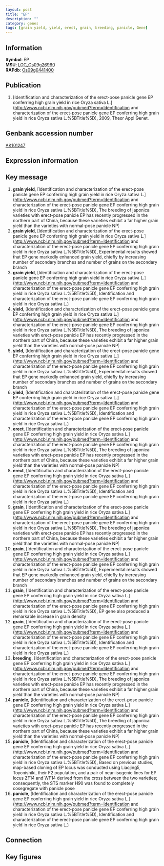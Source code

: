 ```yaml
---
layout: post
title: "EP"
description: ""
category: genes
tags: [grain yield, yield, erect, grain, breeding, panicle, Gene]
---
```


## Information
__Symbol__: EP  
__MSU__: [LOC_Os09g26960](http://rice.plantbiology.msu.edu/cgi-bin/ORF_infopage.cgi?orf=LOC_Os09g26960)  
__RAPdb__: [Os09g0441400](http://rapdb.dna.affrc.go.jp/viewer/gbrowse_details/irgsp1?name=Os09g0441400)  

## Publication
1. [Identification and characterization of the erect-pose panicle gene EP conferring high grain yield in rice Oryza sativa L.](http://www.ncbi.nlm.nih.gov/pubmed?term=Identification and characterization of the erect-pose panicle gene EP conferring high grain yield in rice Oryza sativa L.%5BTitle%5D), 2009, Theor Appl Genet.

## Genbank accession number
[AK101247](http://www.ncbi.nlm.nih.gov/nuccore/AK101247)  

## Expression information

## Key message
1. __grain yield__, [Identification and characterization of the erect-pose panicle gene EP conferring high grain yield in rice Oryza sativa L.](http://www.ncbi.nlm.nih.gov/pubmed?term=Identification and characterization of the erect-pose panicle gene EP conferring high grain yield in rice Oryza sativa L.%5BTitle%5D), The breeding of japonica varieties with erect-pose panicle EP has recently progressed in the northern part of China, because these varieties exhibit a far higher grain yield than the varieties with normal-pose panicle NP)  
2. __grain yield__, [Identification and characterization of the erect-pose panicle gene EP conferring high grain yield in rice Oryza sativa L.](http://www.ncbi.nlm.nih.gov/pubmed?term=Identification and characterization of the erect-pose panicle gene EP conferring high grain yield in rice Oryza sativa L.%5BTitle%5D),  Experimental results showed that EP gene markedly enhanced grain yield, chiefly by increasing number of secondary branches and number of grains on the secondary branch
3. __grain yield__, [Identification and characterization of the erect-pose panicle gene EP conferring high grain yield in rice Oryza sativa L.](http://www.ncbi.nlm.nih.gov/pubmed?term=Identification and characterization of the erect-pose panicle gene EP conferring high grain yield in rice Oryza sativa L.%5BTitle%5D), Identification and characterization of the erect-pose panicle gene EP conferring high grain yield in rice Oryza sativa L.)  
4. __yield__, [Identification and characterization of the erect-pose panicle gene EP conferring high grain yield in rice Oryza sativa L.](http://www.ncbi.nlm.nih.gov/pubmed?term=Identification and characterization of the erect-pose panicle gene EP conferring high grain yield in rice Oryza sativa L.%5BTitle%5D), The breeding of japonica varieties with erect-pose panicle EP has recently progressed in the northern part of China, because these varieties exhibit a far higher grain yield than the varieties with normal-pose panicle NP)  
5. __yield__, [Identification and characterization of the erect-pose panicle gene EP conferring high grain yield in rice Oryza sativa L.](http://www.ncbi.nlm.nih.gov/pubmed?term=Identification and characterization of the erect-pose panicle gene EP conferring high grain yield in rice Oryza sativa L.%5BTitle%5D),  Experimental results showed that EP gene markedly enhanced grain yield, chiefly by increasing number of secondary branches and number of grains on the secondary branch
6. __yield__, [Identification and characterization of the erect-pose panicle gene EP conferring high grain yield in rice Oryza sativa L.](http://www.ncbi.nlm.nih.gov/pubmed?term=Identification and characterization of the erect-pose panicle gene EP conferring high grain yield in rice Oryza sativa L.%5BTitle%5D), Identification and characterization of the erect-pose panicle gene EP conferring high grain yield in rice Oryza sativa L.)  
7. __erect__, [Identification and characterization of the erect-pose panicle gene EP conferring high grain yield in rice Oryza sativa L.](http://www.ncbi.nlm.nih.gov/pubmed?term=Identification and characterization of the erect-pose panicle gene EP conferring high grain yield in rice Oryza sativa L.%5BTitle%5D), The breeding of japonica varieties with erect-pose panicle EP has recently progressed in the northern part of China, because these varieties exhibit a far higher grain yield than the varieties with normal-pose panicle NP)  
8. __erect__, [Identification and characterization of the erect-pose panicle gene EP conferring high grain yield in rice Oryza sativa L.](http://www.ncbi.nlm.nih.gov/pubmed?term=Identification and characterization of the erect-pose panicle gene EP conferring high grain yield in rice Oryza sativa L.%5BTitle%5D), Identification and characterization of the erect-pose panicle gene EP conferring high grain yield in rice Oryza sativa L.)  
9. __grain__, [Identification and characterization of the erect-pose panicle gene EP conferring high grain yield in rice Oryza sativa L.](http://www.ncbi.nlm.nih.gov/pubmed?term=Identification and characterization of the erect-pose panicle gene EP conferring high grain yield in rice Oryza sativa L.%5BTitle%5D), The breeding of japonica varieties with erect-pose panicle EP has recently progressed in the northern part of China, because these varieties exhibit a far higher grain yield than the varieties with normal-pose panicle NP)  
10. __grain__, [Identification and characterization of the erect-pose panicle gene EP conferring high grain yield in rice Oryza sativa L.](http://www.ncbi.nlm.nih.gov/pubmed?term=Identification and characterization of the erect-pose panicle gene EP conferring high grain yield in rice Oryza sativa L.%5BTitle%5D),  Experimental results showed that EP gene markedly enhanced grain yield, chiefly by increasing number of secondary branches and number of grains on the secondary branch
11. __grain__, [Identification and characterization of the erect-pose panicle gene EP conferring high grain yield in rice Oryza sativa L.](http://www.ncbi.nlm.nih.gov/pubmed?term=Identification and characterization of the erect-pose panicle gene EP conferring high grain yield in rice Oryza sativa L.%5BTitle%5D),  EP gene also produced a remarkable increase in grain density
12. __grain__, [Identification and characterization of the erect-pose panicle gene EP conferring high grain yield in rice Oryza sativa L.](http://www.ncbi.nlm.nih.gov/pubmed?term=Identification and characterization of the erect-pose panicle gene EP conferring high grain yield in rice Oryza sativa L.%5BTitle%5D), Identification and characterization of the erect-pose panicle gene EP conferring high grain yield in rice Oryza sativa L.)  
13. __breeding__, [Identification and characterization of the erect-pose panicle gene EP conferring high grain yield in rice Oryza sativa L.](http://www.ncbi.nlm.nih.gov/pubmed?term=Identification and characterization of the erect-pose panicle gene EP conferring high grain yield in rice Oryza sativa L.%5BTitle%5D), The breeding of japonica varieties with erect-pose panicle EP has recently progressed in the northern part of China, because these varieties exhibit a far higher grain yield than the varieties with normal-pose panicle NP)  
14. __panicle__, [Identification and characterization of the erect-pose panicle gene EP conferring high grain yield in rice Oryza sativa L.](http://www.ncbi.nlm.nih.gov/pubmed?term=Identification and characterization of the erect-pose panicle gene EP conferring high grain yield in rice Oryza sativa L.%5BTitle%5D), The breeding of japonica varieties with erect-pose panicle EP has recently progressed in the northern part of China, because these varieties exhibit a far higher grain yield than the varieties with normal-pose panicle NP)  
15. __panicle__, [Identification and characterization of the erect-pose panicle gene EP conferring high grain yield in rice Oryza sativa L.](http://www.ncbi.nlm.nih.gov/pubmed?term=Identification and characterization of the erect-pose panicle gene EP conferring high grain yield in rice Oryza sativa L.%5BTitle%5D),  Based on previous studies, map-based cloning of EP locus was conducted using Liaojing5, Toyonishiki, their F2 population, and a pair of near-isogenic lines for EP locus ZF14 and WF14 derived from the cross between the two varieties; consequently, the STS marker H90 was found to completely cosegregate with panicle pose
16. __panicle__, [Identification and characterization of the erect-pose panicle gene EP conferring high grain yield in rice Oryza sativa L.](http://www.ncbi.nlm.nih.gov/pubmed?term=Identification and characterization of the erect-pose panicle gene EP conferring high grain yield in rice Oryza sativa L.%5BTitle%5D), Identification and characterization of the erect-pose panicle gene EP conferring high grain yield in rice Oryza sativa L.)  

## Connection

## Key figures


